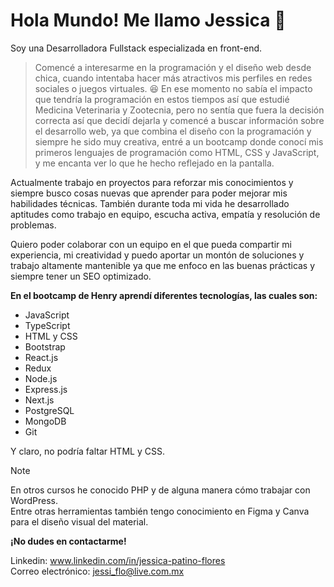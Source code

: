 # Hola Mundo! Me llamo Jessica 👋

<!--
**JMPatinoFlores/JMPatinoFlores** is a ✨ _special_ ✨ repository because its `README.md` (this file) appears on your GitHub profile.

Here are some ideas to get you started:

- 🔭 I’m currently working on ...
- 🌱 I’m currently learning ...
- 👯 I’m looking to collaborate on ...
- 🤔 I’m looking for help with ...
- 💬 Ask me about ...
- 📫 How to reach me: ...
- 😄 Pronouns: ...
- ⚡ Fun fact: ...
-->

Soy una Desarrolladora Fullstack especializada en front-end.
>Comencé a interesarme en la programación y el diseño web desde chica, cuando intentaba hacer más atractivos mis perfiles en redes sociales o juegos virtuales. 😆
En ese momento no sabía el impacto que tendría la programación en estos tiempos así que estudié Medicina Veterinaria y Zootecnia, pero no sentía que fuera la decisión correcta así que decidí dejarla y comencé a buscar información sobre el desarrollo web, ya que combina el diseño con la programación y siempre he sido muy creativa, entré a un bootcamp donde conocí mis primeros lenguajes de programación como HTML, CSS y JavaScript, y me encanta ver lo que he hecho reflejado en la pantalla. 

Actualmente trabajo en proyectos para reforzar mis conocimientos y siempre busco cosas nuevas que aprender para poder mejorar mis habilidades técnicas. También durante toda mi vida he desarrollado aptitudes como trabajo en equipo, escucha activa, empatía y resolución de problemas.

Quiero poder colaborar con un equipo en el que pueda compartir mi experiencia, mi creatividad y puedo aportar un montón de soluciones y trabajo altamente mantenible ya que me enfoco en las buenas prácticas y siempre tener un SEO optimizado.

**En el bootcamp de Henry aprendí diferentes tecnologías, las cuales son:**  
* JavaScript
* TypeScript
* HTML y CSS
* Bootstrap
* React.js
* Redux
* Node.js
* Express.js
* Next.js
* PostgreSQL
* MongoDB
* Git  

Y claro, no podría faltar HTML y CSS.

> [!NOTE]
> En otros cursos he conocido PHP y de alguna manera cómo trabajar con WordPress.  
> Entre otras herramientas también tengo conocimiento en Figma y Canva para el diseño visual del material.  

**¡No dudes en contactarme!**  

Linkedin: www.linkedin.com/in/jessica-patino-flores  
Correo electrónico: jessi_flo@live.com.mx


